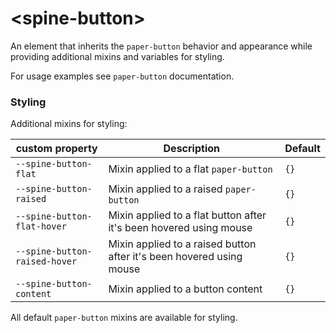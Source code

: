 # \<spine-button\>

An element that inherits the `paper-button` behavior and appearance
while providing additional mixins and variables for styling.

For usage examples see `paper-button` documentation.

### Styling

Additional mixins for styling:

custom property | Description | Default
----------------|-------------|----------
`--spine-button-flat` | Mixin applied to a flat `paper-button` | `{}`
`--spine-button-raised` | Mixin applied to a raised `paper-button` | `{}`
`--spine-button-flat-hover` | Mixin applied to a flat button after it's been hovered using mouse | `{}`
`--spine-button-raised-hover` | Mixin applied to a raised button after it's been hovered using mouse | `{}`
`--spine-button-content` | Mixin applied to a button content | `{}`

All default `paper-button` mixins are available for styling.
